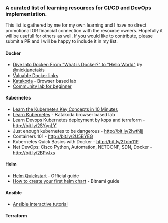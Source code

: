 ### A curated list of learning resources for CI/CD and DevOps implementation.
This list is gathered by me for my own learning and I have no direct promotional OR financial connection with the resource owners. Hopefully it will be usefull for others as well. 
If you would like to contribute, please submit a PR and I will be happy to include it in my list.

#### Docker
- [Dive Into Docker: From "What is Docker?" to "Hello World"](https://www.youtube.com/watch?v=XeSD17YRijk&list=PL-v3vdeWVEsXT-u0JDQZnM90feU3NE3v8) by [@nickjanetakis](https://github.com/nickjj)
- [Valuable Docker links](https://www.nkode.io/2014/08/24/valuable-docker-links.html)
- [Katakoda](https://www.katacoda.com/courses/docker) - Browser based lab
- [Community lab for beginner](https://github.com/docker/labs/tree/master/beginner)



#### Kubernetes
- [Learn the Kubernetes Key Concepts in 10 Minutes](http://omerio.com/2015/12/18/learn-the-kubernetes-key-concepts-in-10-minutes/)
- [Learn Kubernetes](https://www.katacoda.com/courses/kubernetes) - Katakoda browser based lab
- Learn Devops Kubernetes deployment by kops and terraform - http://bit.ly/2SYynLY
- Just enough kubernetes to be dangerous - http://bit.ly/2IwtNjj
- Containers 101 - http://bit.ly/2U5BYEG
- Kubernetes Quick Basics with Docker - http://bit.ly/2Tdm11P
- Net DevOps: Cisco Python, Automation, NETCONF, SDN, Docker - http://bit.ly/2BPvJxs




#### Helm
- [Helm Quickstart](https://github.com/helm/helm/blob/master/docs/quickstart.md) - Official guide 
- [How to create your first helm chart](https://docs.bitnami.com/kubernetes/how-to/create-your-first-helm-chart/) - Bitnami guide

#### Ansible
- [Ansible interactive tutorial](https://github.com/turkenh/ansible-interactive-tutorial)


#### Terraform
